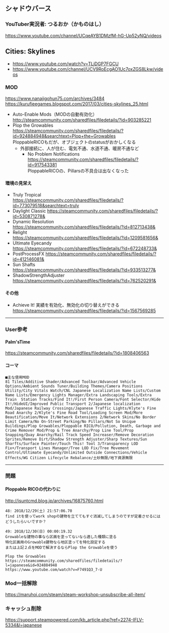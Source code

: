 



## シャドウバース


### YouTuber実況者: つるおか（かものはし）

https://www.youtube.com/channel/UCqeAYB1DMzfM-hG-Up52yNQ/videos  




## Cities: Skylines

- https://www.youtube.com/watch?v=TLjDGP7FGCU
- https://www.youtube.com/channel/UCV9RoEcgAO1Uc7oxZGS8Lkw/videos  


### MOD

https://www.nanajigohun75.com/archives/3484  
https://kurufieegames.blogspot.com/2017/03/cities-skylines_25.html  

- Auto-Enable Mods（MODの自動有効化）  
  http://steamcommunity.com/sharedfiles/filedetails/?id=903285221
- Plop the Growables  
  https://steamcommunity.com/sharedfiles/filedetails/?id=924884948&searchtext=Plop+the+Growables  
  PloppableRICOもだが、オブジェクトのstatusがおかしくなる  
  - 外部接続に、人が住む、電気不通、水道不通、暖房不通など  
    - No Problem Notifications  
      https://steamcommunity.com/sharedfiles/filedetails/?id=917543381  
      PloppableRICOの、Pillarsの不具合は出なくなった

#### 環境の見栄え

- Truly Tropical  
  https://steamcommunity.com/sharedfiles/filedetails/?id=773079518&searchtext=truly
- Daylight Classic
  https://steamcommunity.com/sharedfiles/filedetails/?id=530871278&
- Dynamic Resolution  
  https://steamcommunity.com/sharedfiles/filedetails/?id=812713438&  
- Relight  
  https://steamcommunity.com/sharedfiles/filedetails/?id=1209581656&  
- Ultimate Eyecandy  
  https://steamcommunity.com/sharedfiles/filedetails/?id=672248733&
- PostProcessFX
  https://steamcommunity.com/sharedfiles/filedetails/?id=412146081&  
- Sun Shafts  
  https://steamcommunity.com/sharedfiles/filedetails/?id=933513277&  
- ShadowStrengthAdjuster  
  https://steamcommunity.com/sharedfiles/filedetails/?id=762520291&  


#### その他

- Achieve It!  実績を有効化、無効化の切り替えができる  
  https://steamcommunity.com/sharedfiles/filedetails/?id=1567569285  


- - - 


### User参考

#### Palm'sTime

https://steamcommunity.com/sharedfiles/filedetails/?id=1808406563

#### コーマ

```
■主な使用MOD
81 Tiles/Additive Shader/Advanced Toolbar/Advanced Vehicle Options/Ambient Sounds Tuner/Building Themes/Camera Positions Utility/City Vitals Watch/CNL Japanese Localization Name Lists/Custom Name Lists/Emergency Lights Manager/Extra Landscaping Tools/Extra Train  Station Tracks/Find It!/First Person Camera/Font Selector/Hide It!/HideUI/Improved Public Transport 2/Japanese localization Mod/Japanese Railway Crossings/Japanese Traffic Lights/Klyte's Fine Road Anarchy 2/Klyte's Fine Road Tool/Loading Screen Mod/More Beautification/Move It/Network Extensions 2/Network Skins/No Border Limit Camera/No On-Street Parking/No Pillars/Not So Unique Buildings/Plop Growables/Ploppable RICO/Pollution, Death, Garbage and Crime Remover Mod/Prop & Tree Anarchy/Prop Line Tool/Prop Snapping/Quay Anarchy/Rail Track Speed Increaser/Remove Decoration Sprites/Remove Dirt/Shadow Strength Adjuster/Sharp Textures/Sun Sharfts/Surface Painter/Touch This! Tool 3/Transparency LOD Fix+/Transport Lines Manager/Tree LOD Fix/Tree Movement Control/Ultimate Eyecandy/Unlimited Outside Connections/Vehicle Effects/WG Citizen Lifecycle Rebalance/土砂無限/地下資源無限
```

- - - 


### 問題

#### Ploppable RICOの代わりに

http://isuntcmd.blog.jp/archives/16875760.html

```
48: 2018/12/29(土) 21:57:06.70
find itを使ってwork shopの建物を立ててもすぐ消滅してしまうのですが定着させるにはどうしたらいいですか？

49: 2018/12/30(日) 00:00:19.32
Growableな建物の事なら区画を塗ってないなら適した種類に塗る
特化区画用のGrowable建物なら地区塗ってを特化設定する
または上記２点をMODで解決するならPlop the Growableを使う

Plop the Growables
https://steamcommunity.com/sharedfiles/filedetails/?l=japanese&id=924884948
https://www.youtube.com/watch?v=F7491Q3_7-U
```


### Mod一括解除

https://maruhoi.com/steam/steam-workshop-unsubscribe-all-item/


### キャッシュ削除

https://support.steampowered.com/kb_article.php?ref=2274-IFLV-5334&l=japanese  





